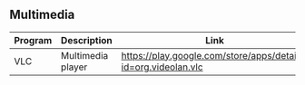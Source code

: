 ## Multimedia

| Program | Description | Link | Plugins | Comment |
| --- | --- | --- | --- | --- |
| VLC | Multimedia player | https://play.google.com/store/apps/details?id=org.videolan.vlc |
